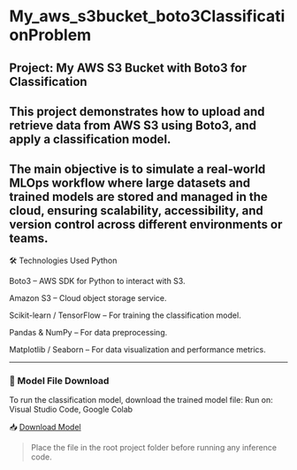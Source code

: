 # My_aws_s3bucket_boto3ClassificationProblem
## Project: My AWS S3 Bucket with Boto3 for Classification

## This project demonstrates how to upload and retrieve data from AWS S3 using Boto3, and apply a classification model.
## The main objective is to simulate a real-world MLOps workflow where large datasets and trained models are stored and managed in the cloud, ensuring scalability, accessibility, and version control across different environments or teams.

🛠️ Technologies Used
Python

Boto3 – AWS SDK for Python to interact with S3.

Amazon S3 – Cloud object storage service.

Scikit-learn / TensorFlow – For training the classification model.

Pandas & NumPy – For data preprocessing.

Matplotlib / Seaborn – For data visualization and performance metrics.

---

### 🔗 Model File Download

To run the classification model, download the trained model file:
Run on: Visual Studio Code, Google Colab

📥 [Download Model]( https://drive.google.com/drive/folders/1TwzOMBXZ97jOgX62eTRdWuPCvhAxgtAa?usp=sharing)

> Place the file in the root project folder before running any inference code.
